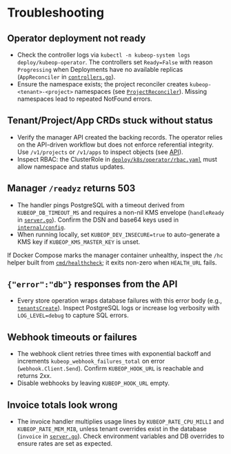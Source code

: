 # Troubleshooting

## Operator deployment not ready

- Check the controller logs via `kubectl -n kubeop-system logs deploy/kubeop-operator`. The controllers set `Ready=False` with reason `Progressing` when Deployments have no available replicas (`AppReconciler` in [`controllers.go`](https://github.com/vaheed/kubeOP/blob/main/internal/operator/controllers/controllers.go#L188-L205)).
- Ensure the namespace exists; the project reconciler creates `kubeop-<tenant>-<project>` namespaces (see [`ProjectReconciler`](https://github.com/vaheed/kubeOP/blob/main/internal/operator/controllers/controllers.go#L78-L128)). Missing namespaces lead to repeated NotFound errors.

## Tenant/Project/App CRDs stuck without status

- Verify the manager API created the backing records. The operator relies on the API-driven workflow but does not enforce referential integrity. Use `/v1/projects` or `/v1/apps` to inspect objects (see [API](./api.md)).
- Inspect RBAC: the ClusterRole in [`deploy/k8s/operator/rbac.yaml`](https://github.com/vaheed/kubeOP/blob/main/deploy/k8s/operator/rbac.yaml#L9-L25) must allow namespace and status updates.

## Manager `/readyz` returns 503

- The handler pings PostgreSQL with a timeout derived from `KUBEOP_DB_TIMEOUT_MS` and requires a non-nil KMS envelope (`handleReady` in [`server.go`](https://github.com/vaheed/kubeOP/blob/main/internal/api/server.go#L202-L211)). Confirm the DSN and base64 keys used in [`internal/config`](https://github.com/vaheed/kubeOP/blob/main/internal/config/config.go#L18-L52).
- When running locally, set `KUBEOP_DEV_INSECURE=true` to auto-generate a KMS key if `KUBEOP_KMS_MASTER_KEY` is unset.

If Docker Compose marks the manager container unhealthy, inspect the `/hc` helper built from [`cmd/healthcheck`](https://github.com/vaheed/kubeOP/blob/main/cmd/healthcheck/main.go#L9-L24); it exits non-zero when `HEALTH_URL` fails.

## `{"error":"db"}` responses from the API

- Every store operation wraps database failures with this error body (e.g., [`tenantsCreate`](https://github.com/vaheed/kubeOP/blob/main/internal/api/server.go#L232-L243)). Inspect PostgreSQL logs or increase log verbosity with `LOG_LEVEL=debug` to capture SQL errors.

## Webhook timeouts or failures

- The webhook client retries three times with exponential backoff and increments `kubeop_webhook_failures_total` on error (`webhook.Client.Send`). Confirm `KUBEOP_HOOK_URL` is reachable and returns 2xx.
- Disable webhooks by leaving `KUBEOP_HOOK_URL` empty.

## Invoice totals look wrong

- The invoice handler multiplies usage lines by `KUBEOP_RATE_CPU_MILLI` and `KUBEOP_RATE_MEM_MIB`, unless tenant overrides exist in the database (`invoice` in [`server.go`](https://github.com/vaheed/kubeOP/blob/main/internal/api/server.go#L402-L417)). Check environment variables and DB overrides to ensure rates are set as expected.
